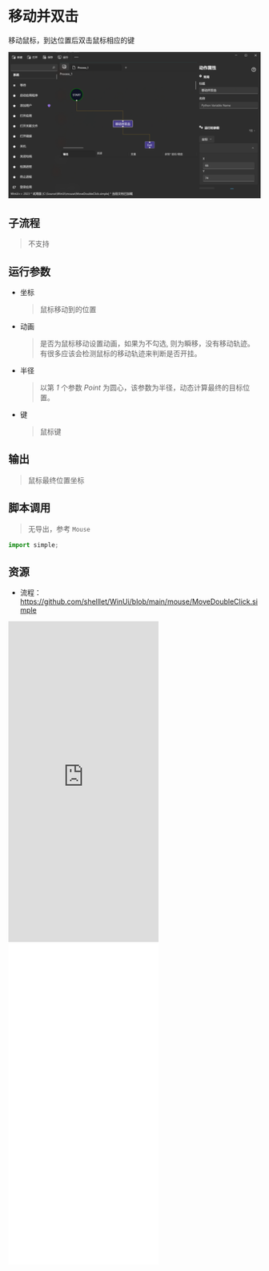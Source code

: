 # 移动并双击 
移动鼠标，到达位置后双击鼠标相应的键

![MoveDoubleClick](./images/04.png ':size=90%')

## 子流程
> 不支持


## 运行参数

* 坐标
  > 鼠标移动到的位置
* 动画
  > 是否为鼠标移动设置动画，如果为不勾选, 则为瞬移，没有移动轨迹。有很多应该会检测鼠标的移动轨迹来判断是否开挂。
* 半径
  > 以第 *1* 个参数 *Point* 为圆心，该参数为半径，动态计算最终的目标位置。
* 键
  > 鼠标键


## 输出

> 鼠标最终位置坐标


## 脚本调用
> 无导出，参考 `Mouse`

```python
import simple;

```

## 资源

* 流程：https://github.com/shelllet/WinUi/blob/main/mouse/MoveDoubleClick.simple

<iframe type="text/html" height="640px" src="https://www.youtube.com/embed/BhqTxNQF8io" frameborder="0"></iframe>

<iframe src="//player.bilibili.com/player.html?bvid=BV18w411D71T&page=1&autoplay=0" height='640px' scrolling="no" frameborder="no" framespacing="0" allowfullscreen="true"></iframe>